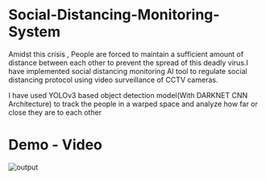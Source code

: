 





# Social-Distancing-Monitoring-System
Amidst this crisis , People are forced to maintain a sufficient amount of distance between each other to prevent the spread of this deadly virus.I have implemented social distancing monitoring AI tool to regulate social distancing protocol using video surveillance of CCTV cameras.


I have used YOLOv3  based object detection model(With DARKNET CNN Architecture)  to track the people in a warped space and analyze how far or close they are to each other 

# Demo - Video
![output](https://user-images.githubusercontent.com/53111813/104739223-7c64d700-576c-11eb-9b61-0728761ec2d8.gif)
